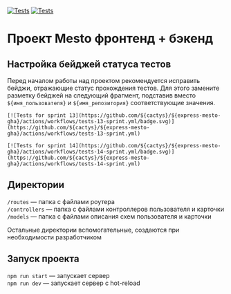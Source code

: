 [![Tests](https://github.com/cactys/express-mesto-gha/actions/workflows/tests-13-sprint.yml/badge.svg)](https://github.com/cactys/express-mesto-gha/actions/workflows/tests-13-sprint.yml) [![Tests](https://github.com/cactys/express-mesto-gha/actions/workflows/tests-14-sprint.yml/badge.svg)](https://github.com/cactys/express-mesto-gha/actions/workflows/tests-14-sprint.yml)
# Проект Mesto фронтенд + бэкенд



## Настройка бейджей статуса тестов
Перед началом работы над проектом рекомендуется исправить бейджи, отражающие статус прохождения тестов.
Для этого замените разметку бейджей на следующий фрагмент, подставив вместо `${имя_пользователя}` и `${имя_репозитория}` соответствующие значения.

```
[![Tests for sprint 13](https://github.com/${cactys}/${express-mesto-gha}/actions/workflows/tests-13-sprint.yml/badge.svg)](https://github.com/${cactys}/${express-mesto-gha}/actions/workflows/tests-13-sprint.yml) 

[![Tests for sprint 14](https://github.com/${cactys}/${express-mesto-gha}/actions/workflows/tests-14-sprint.yml/badge.svg)](https://github.com/${cactys}/${express-mesto-gha}/actions/workflows/tests-14-sprint.yml)
```


## Директории

`/routes` — папка с файлами роутера  
`/controllers` — папка с файлами контроллеров пользователя и карточки   
`/models` — папка с файлами описания схем пользователя и карточки  
  
Остальные директории вспомогательные, создаются при необходимости разработчиком

## Запуск проекта

`npm run start` — запускает сервер   
`npm run dev` — запускает сервер с hot-reload
